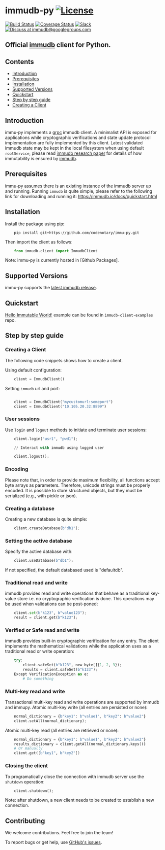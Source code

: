 # immudb-py [![License](https://img.shields.io/github/license/codenotary/immudb4j)](LICENSE)

[![Build Status](https://travis-ci.com/codenotary/immudb-py.svg?branch=master)](https://travis-ci.com/codenotary/immudb-py)
[![Coverage Status](https://coveralls.io/repos/github/codenotary/immu-py/badge.svg?branch=coverall)](https://coveralls.io/github/codenotary/immu-py?branch=coverall)
[![Slack](https://img.shields.io/badge/join%20slack-%23immutability-brightgreen.svg)](https://slack.vchain.us/)
[![Discuss at immudb@googlegroups.com](https://img.shields.io/badge/discuss-immudb%40googlegroups.com-blue.svg)](https://groups.google.com/group/immudb)

## Official [immudb] client for Python.

[immudb]: https://grpc.io/

## Contents

- [Introduction](#introduction)
- [Prerequisites](#prerequisites)
- [Installation](#installation)
- [Supported Versions](#supported-versions)
- [Quickstart](#quickstart)
- [Step by step guide](#step-by-step-guide)
- [Creating a Client](#creating-a-client)

## Introduction

immu-py implements a [grpc] immudb client. A minimalist API is exposed for applications while cryptographic
verifications and state update protocol implementation are fully implemented by this client.
Latest validated immudb state may be kept in the local filesystem when using default `rootService`,
please read [immudb research paper] for details of how immutability is ensured by [immudb].

[grpc]: https://grpc.io/
[immudb research paper]: https://immudb.io/
[immudb]: https://immudb.io/

## Prerequisites

immu-py assumes there is an existing instance of the immudb server up and running. Running `immudb` is quite simple, please refer to the
following link for downloading and running it: https://immudb.io/docs/quickstart.html

## Installation

Install the package using pip:

```shell
    pip install git+https://github.com/codenotary/immu-py.git
```

 Then import the client as follows:

```python
    from immudb.client import ImmudbClient
```

Note: immu-py is currently hosted in [Github Packages].

## Supported Versions

immu-py supports the [latest immudb release].

[latest immudb release]: https://github.com/codenotary/immudb/releases/tag/v0.7.1

## Quickstart

[Hello Immutable World!] example can be found in `immudb-client-examples` repo.

[Hello Immutable World!]: https://github.com/codenotary/immudb-client-examples/tree/master/python

## Step by step guide

### Creating a Client

The following code snippets shows how to create a client.

Using default configuration:

```python
    client = ImmudbClient()
```

Setting `immudb` url and port:

```python

    client = ImmudbClient("mycustomurl:someport")
    client = ImmudbClient("10.105.20.32:8899")
```

### User sessions

Use `login` and `logout` methods to initiate and terminate user sessions:

```python
    client.login("usr1", "pwd1");

    // Interact with immudb using logged user

    client.logout();
```
### Encoding

Please note that, in order to provide maximum flexibility, all functions accept byte arrays as parameters. Therefore, unicode strings must be properly encoded.
It is possible to store structured objects, but they must be serialized (e.g., with pickle or json).

### Creating a database

Creating a new database is quite simple:

```python
    client.createDatabase(b"db1");
```

### Setting the active database

Specify the active database with:

```python
    client.useDatabase(b"db1");
```
If not specified, the default databased used is "defaultdb".

### Traditional read and write

immudb provides read and write operations that behave as a traditional
key-value store i.e. no cryptographic verification is done. This operations
may be used when validations can be post-poned:

```python
    client.set(b"k123", b"value123");
    result = client.get(b"k123");
```

### Verified or Safe read and write

immudb provides built-in cryptographic verification for any entry. The client
implements the mathematical validations while the application uses as a traditional
read or write operation:

```python
    try:
        client.safeSet(b"k123", new byte[]{1, 2, 3});
        results = client.safeGet(b"k123");
    Except VerificationException as e:
        # Do something
```

### Multi-key read and write

Transactional multi-key read and write operations are supported by immudb and immupy.
Atomic multi-key write (all entries are persisted or none):

```python
    normal_dictionary = {b"key1": b"value1", b"key2": b"value2"}
    client.setAll(normal_dictionary);
```

Atomic multi-key read (all entries are retrieved or none):

```python
    normal_dictionary = {b"key1": b"value1", b"key2": b"value2"}
    results_dictionary = client.getAll(normal_dictionary.keys())
    # Or manually
    client.get([b"key1", b"key2"])
```

### Closing the client

To programatically close the connection with immudb server use the `shutdown` operation:

```python
    client.shutdown();
```

Note: after shutdown, a new client needs to be created to establish a new connection.

## Contributing

We welcome contributions. Feel free to join the team!

To report bugs or get help, use [GitHub's issues].

[GitHub's issues]: https://github.com/codenotary/immudpy/issues
